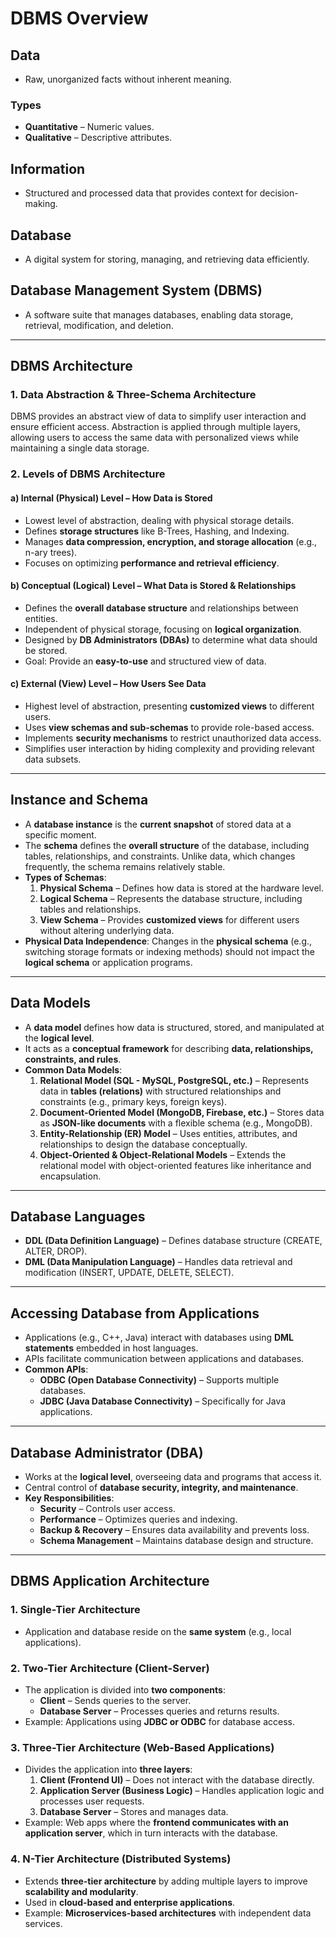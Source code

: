 # **DBMS Overview**  

## **Data**  

- Raw, unorganized facts without inherent meaning.  

### **Types**  

- **Quantitative** – Numeric values.  
- **Qualitative** – Descriptive attributes.  

## **Information**  

- Structured and processed data that provides context for decision-making.  

## **Database**  

- A digital system for storing, managing, and retrieving data efficiently.  

## **Database Management System (DBMS)**  

- A software suite that manages databases, enabling data storage, retrieval, modification, and deletion.


---

## **DBMS Architecture**  

### **1. Data Abstraction & Three-Schema Architecture**  

DBMS provides an abstract view of data to simplify user interaction and ensure efficient access. Abstraction is applied through multiple layers, allowing users to access the same data with personalized views while maintaining a single data storage.  

### **2. Levels of DBMS Architecture**  

#### **a) Internal (Physical) Level – How Data is Stored**  

- Lowest level of abstraction, dealing with physical storage details.  
- Defines **storage structures** like B-Trees, Hashing, and Indexing.  
- Manages **data compression, encryption, and storage allocation** (e.g., n-ary trees).  
- Focuses on optimizing **performance and retrieval efficiency**.  

#### **b) Conceptual (Logical) Level – What Data is Stored & Relationships**  

- Defines the **overall database structure** and relationships between entities.  
- Independent of physical storage, focusing on **logical organization**.  
- Designed by **DB Administrators (DBAs)** to determine what data should be stored.  
- Goal: Provide an **easy-to-use** and structured view of data.  

#### **c) External (View) Level – How Users See Data**  

- Highest level of abstraction, presenting **customized views** to different users.  
- Uses **view schemas and sub-schemas** to provide role-based access.  
- Implements **security mechanisms** to restrict unauthorized data access.  
- Simplifies user interaction by hiding complexity and providing relevant data subsets.

---

## **Instance and Schema**  

- A **database instance** is the **current snapshot** of stored data at a specific moment.  
- The **schema** defines the **overall structure** of the database, including tables, relationships, and constraints. Unlike data, which changes frequently, the schema remains relatively stable.  
- **Types of Schemas**:  
  1. **Physical Schema** – Defines how data is stored at the hardware level.  
  2. **Logical Schema** – Represents the database structure, including tables and relationships.  
  3. **View Schema** – Provides **customized views** for different users without altering underlying data.  
- **Physical Data Independence**: Changes in the **physical schema** (e.g., switching storage formats or indexing methods) should not impact the **logical schema** or application programs.  

---

## **Data Models**  

- A **data model** defines how data is structured, stored, and manipulated at the **logical level**.  
- It acts as a **conceptual framework** for describing **data, relationships, constraints, and rules**.  
- **Common Data Models**:  
  1. **Relational Model (SQL - MySQL, PostgreSQL, etc.)** – Represents data in **tables (relations)** with structured relationships and constraints (e.g., primary keys, foreign keys).  
  2. **Document-Oriented Model (MongoDB, Firebase, etc.)** – Stores data as **JSON-like documents** with a flexible schema (e.g., MongoDB).  
  3. **Entity-Relationship (ER) Model** – Uses entities, attributes, and relationships to design the database conceptually.  
  4. **Object-Oriented & Object-Relational Models** – Extends the relational model with object-oriented features like inheritance and encapsulation.  

---

## **Database Languages**  

- **DDL (Data Definition Language)** – Defines database structure (CREATE, ALTER, DROP).  
- **DML (Data Manipulation Language)** – Handles data retrieval and modification (INSERT, UPDATE, DELETE, SELECT).  

---

## **Accessing Database from Applications**  

- Applications (e.g., C++, Java) interact with databases using **DML statements** embedded in host languages.  
- APIs facilitate communication between applications and databases.  
- **Common APIs**:  
  - **ODBC (Open Database Connectivity)** – Supports multiple databases.  
  - **JDBC (Java Database Connectivity)** – Specifically for Java applications.  

---

## **Database Administrator (DBA)**  

- Works at the **logical level**, overseeing data and programs that access it.  
- Central control of **database security, integrity, and maintenance**.  
- **Key Responsibilities**:  
  - **Security** – Controls user access.  
  - **Performance** – Optimizes queries and indexing.  
  - **Backup & Recovery** – Ensures data availability and prevents loss.  
  - **Schema Management** – Maintains database design and structure.  

---

## **DBMS Application Architecture**  

### **1. Single-Tier Architecture**  

- Application and database reside on the **same system** (e.g., local applications).  

### **2. Two-Tier Architecture (Client-Server)**  

- The application is divided into **two components**:  
  - **Client** – Sends queries to the server.  
  - **Database Server** – Processes queries and returns results.  
- Example: Applications using **JDBC or ODBC** for database access.  

### **3. Three-Tier Architecture (Web-Based Applications)**  

- Divides the application into **three layers**:  
  1. **Client (Frontend UI)** – Does not interact with the database directly.  
  2. **Application Server (Business Logic)** – Handles application logic and processes user requests.  
  3. **Database Server** – Stores and manages data.  
- Example: Web apps where the **frontend communicates with an application server**, which in turn interacts with the database.  

### **4. N-Tier Architecture (Distributed Systems)**  

- Extends **three-tier architecture** by adding multiple layers to improve **scalability and modularity**.  
- Used in **cloud-based and enterprise applications**.  
- Example: **Microservices-based architectures** with independent data services.  
